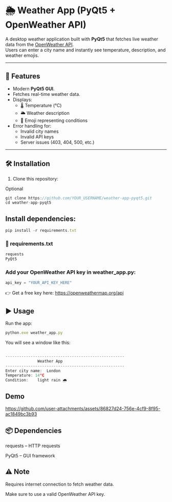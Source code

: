 # 🌦️ Weather App (PyQt5 + OpenWeather API)

A desktop weather application built with **PyQt5** that fetches live weather data from the [OpenWeather API](https://openweathermap.org/api).  
Users can enter a city name and instantly see temperature, description, and weather emojis.

---

## 🚀 Features
- Modern **PyQt5 GUI**.
- Fetches real-time weather data.
- Displays:
  - 🌡️ Temperature (°C)
  - 🌥️ Weather description
  - 🌈 Emoji representing conditions
- Error handling for:
  - Invalid city names
  - Invalid API keys
  - Server issues (403, 404, 500, etc.)

---

## 🛠️ Installation

1. Clone this repository:

Optional

   ```js
   git clone https://github.com/YOUR_USERNAME/weather-app-pyqt5.git
   cd weather-app-pyqt5
   ```
## Install dependencies:

 ```js
pip install -r requirements.txt
 ```

### 📄 requirements.txt

```js
requests
PyQt5
```


### Add your OpenWeather API key in weather_app.py:


```js
api_key = "YOUR_API_KEY_HERE"
```


👉 Get a free key here: https://openweathermap.org/api


## ▶️ Usage

Run the app:

```js
python.exe weather_app.py
```


You will see a window like this:

```js

----------------------------------------------------
              Weather App
----------------------------------------------------
Enter city name:  London
Temperature: 14°C
Condition:    light rain 🌧️

```

## Demo



https://github.com/user-attachments/assets/86827d24-756e-4cf9-8f95-ac1849bc3b93



## 📦 Dependencies

requests
 – HTTP requests

PyQt5
 – GUI framework

## ⚠️ Note

Requires internet connection to fetch weather data.

Make sure to use a valid OpenWeather API key.



